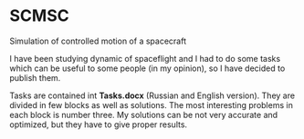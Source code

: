 # SCMSC
 Simulation of controlled motion of a spacecraft

I have been studying dynamic of spaceflight and I had to do some tasks which can be useful to some people (in my opinion), so I have decided to publish them.

Tasks are contained int **Tasks.docx** (Russian and English version). They are divided in few blocks as well as solutions.
The most interesting problems in each block is number three.
My solutions can be not very accurate and optimized, but they have to give proper results.
